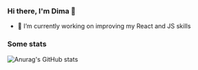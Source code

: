 ### Hi there, I'm Dima 👋
- 🔭 I’m currently working on improving my React and JS skills


### Some stats
![Anurag's GitHub stats](https://github-readme-stats.vercel.app/api?username=4ban&show_icons=true&count_private=true&theme=dracula)
